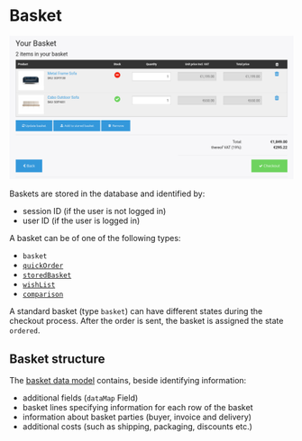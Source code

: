 # Basket

![](../img/basket_1.png)

Baskets are stored in the database and identified by: 

- session ID (if the user is not logged in)
- user ID (if the user is logged in)

A basket can be of one of the following types:

- `basket`
- [`quickOrder`](../quick_order/quick_order.md)
- [`storedBasket`](wishlist_and_stored_baskets.md#basket-type)
- [`wishList`](wishlist_and_stored_baskets.md#basket-type)
- [`comparison`](../product_comparison/product_comparison.md)

A standard basket (type `basket`) can have different states during the checkout process. After the order is sent, the basket is assigned the state `ordered`.

## Basket structure

The [basket data model](basket_api/basket_data_model.md) contains, beside identifying information:

- additional fields (`dataMap` Field)
- basket lines specifying information for each row of the basket
- information about basket parties (buyer, invoice and delivery)
- additional costs (such as shipping, packaging, discounts etc.)
